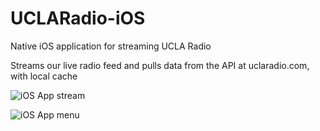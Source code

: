 # UCLARadio-iOS
Native iOS application for streaming UCLA Radio

Streams our live radio feed and pulls data from the API at uclaradio.com, with local cache

![iOS App stream](http://i.imgur.com/o74Rh9e.png)

![iOS App menu](http://i.imgur.com/lyLYPuN.png)
